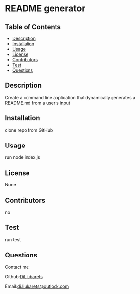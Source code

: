 

# README generator



## Table of Contents
* [Description](#description)
* [Installation](#installation)
* [Usage](#usage)
* [License](#license)
* [Contributors](#contributors)
* [Test](#test)
* [Questions](#questions)

## Description
Create a command line application that dynamically generates a README.md from a user`s input

## Installation 
clone repo from GitHub

## Usage 
run node index.js

## License
None

## Contributors
no

## Test
run test

## Questions
Contact me:

Github:[DiLiubarets](https://github.com/DiLiubarets)

Email:[di.liubarets@outlook.com](https://github.com/DiLiubarets)

